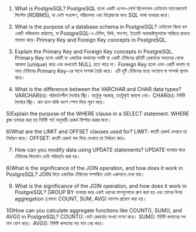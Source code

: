 1) What is PostgreSQL?
PostgreSQL হলো একটি ওপেন-সোর্স রিলেশনাল ডেটাবেস ম্যানেজমেন্ট সিস্টেম (RDBMS), যা ডেটা সংরক্ষণ, পরিচালনা এবং বিশ্লেষণের জন্য SQL ভাষা ব্যবহার করে। 

2) What is the purpose of a database schema in PostgreSQL?
ডেটাবেস স্কিমা হল একটি লজিক্যাল কাঠামো, যা PostgreSQL-এ টেবিল, ভিউ, ফাংশন, ইত্যাদি অবজেক্টগুলোকে সাজিয়ে রাখতে সাহায্য করে।Primary Key and Foreign Key concepts in PostgreSQL.

3) Explain the Primary Key and Foreign Key concepts in PostgreSQL.
Primary Key হলো একটি বা একাধিক কলামের সমষ্টি যা একটি টেবিলের প্রতিটি রেকর্ডকে অন্যদের থেকে আলাদা (unique) করে এবং কখনোই NULL হতে পারে না।
Foreign Key হলো এমন একটি কলাম যা অন্য টেবিলের Primary Key-এর সাথে সম্পর্ক তৈরি করে। এটি দুটি টেবিলের মধ্যে সংযোগ বা সম্পর্ক স্থাপন করে।

4) What is the difference between the VARCHAR and CHAR data types?
VARCHAR(n): পরিবর্তনশীল দৈর্ঘ্যের স্ট্রিং। যতটুকু দরকার, ততটুকুই জায়গা নেয়।
CHAR(n): নির্দিষ্ট দৈর্ঘ্যের স্ট্রিং। কম হলে বাকি অংশ স্পেস দিয়ে পূরণ করে।

5)Explain the purpose of the WHERE clause in a SELECT statement.
WHERE ক্লজ ব্যবহার করা হয় নির্দিষ্ট শর্ত অনুযায়ী রেকর্ড ফিল্টার করার জন্য।

6)What are the LIMIT and OFFSET clauses used for?
LIMIT: কতটি রেকর্ড দেখাবে তা নির্ধারণ করে।
OFFSET: কতটি রেকর্ড বাদ দিয়ে দেখাবে তা নির্ধারণ করে।

7) How can you modify data using UPDATE statements?
UPDATE ব্যবহার করে টেবিলের বিদ্যমান ডেটা পরিবর্তন করা হয়।

8)What is the significance of the JOIN operation, and how does it work in PostgreSQL?
JOIN দিয়ে একাধিক টেবিলের সম্পর্কিত ডেটা একসাথে দেখা যায়।

9) What is the significance of the JOIN operation, and how does it work in PostgreSQL?
GROUP BY ব্যবহার করে একই ধরনের মানগুলোকে গ্রুপ করা হয় এবং তাদের উপর aggregation (যেমন: COUNT, SUM, AVG) ফাংশন প্রয়োগ করা হয়।

10)How can you calculate aggregate functions like COUNT(), SUM(), and AVG() in PostgreSQL?
COUNT(): মোট রেকর্ডের সংখ্যা গণনা করে।
SUM(): নির্দিষ্ট কলামের সব মান যোগ করে।
AVG(): নির্দিষ্ট কলামের গড় মান বের করে।


